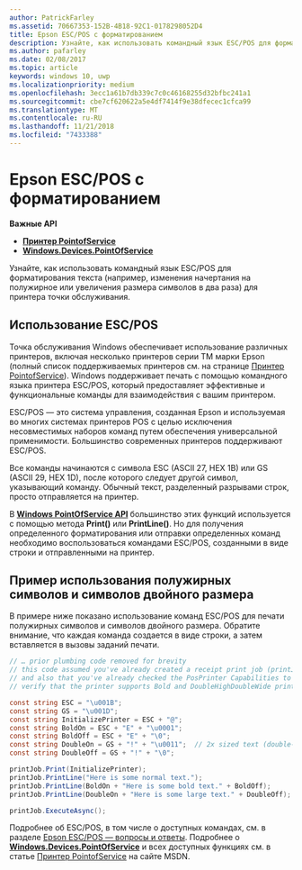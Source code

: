```yaml
---
author: PatrickFarley
ms.assetid: 70667353-152B-4B18-92C1-0178298052D4
title: Epson ESC/POS с форматированием
description: Узнайте, как использовать командный язык ESC/POS для форматирования текста (например, изменения начертания на полужирное или увеличения размера символов в два раза) для принтера точки обслуживания.
ms.author: pafarley
ms.date: 02/08/2017
ms.topic: article
keywords: windows 10, uwp
ms.localizationpriority: medium
ms.openlocfilehash: 3ecc1a61b7db339c7c0c46168255d32bfbc241a1
ms.sourcegitcommit: cbe7cf620622a5e4df7414f9e38dfecec1cfca99
ms.translationtype: MT
ms.contentlocale: ru-RU
ms.lasthandoff: 11/21/2018
ms.locfileid: "7433388"
---
```

# <a name="epson-escpos-with-formatting"></a>Epson ESC/POS с форматированием


**Важные API**

-   [**Принтер PointofService**](https://msdn.microsoft.com/library/windows/apps/Mt426652)
-   [**Windows.Devices.PointOfService**](https://msdn.microsoft.com/library/windows/apps/Dn298071)

Узнайте, как использовать командный язык ESC/POS для форматирования текста (например, изменения начертания на полужирное или увеличения размера символов в два раза) для принтера точки обслуживания.

## <a name="escpos-usage"></a>Использование ESC/POS

Точка обслуживания Windows обеспечивает использование различных принтеров, включая несколько принтеров серии TM марки Epson (полный список поддерживаемых принтеров см. на странице [Принтер PointofService](https://msdn.microsoft.com/library/windows/apps/Mt426652)). Windows поддерживает печать с помощью командного языка принтера ESC/POS, который предоставляет эффективные и функциональные команды для взаимодействия с вашим принтером.

ESC/POS — это система управления, созданная Epson и используемая во многих системах принтеров POS с целью исключения несовместимых наборов команд путем обеспечения универсальной применимости. Большинство современных принтеров поддерживают ESC/POS.

Все команды начинаются с символа ESC (ASCII 27, HEX 1B) или GS (ASCII 29, HEX 1D), после которого следует другой символ, указывающий команду. Обычный текст, разделенный разрывами строк, просто отправляется на принтер.

В [**Windows PointOfService API**](https://msdn.microsoft.com/library/windows/apps/Dn298071) большинство этих функций используется с помощью метода **Print()** или **PrintLine()**. Но для получения определенного форматирования или отправки определенных команд необходимо воспользоваться командами ESC/POS, созданными в виде строки и отправленными на принтер.

## <a name="example-using-bold-and-double-size-characters"></a>Пример использования полужирных символов и символов двойного размера

В примере ниже показано использование команд ESC/POS для печати полужирных символов и символов двойного размера. Обратите внимание, что каждая команда создается в виде строки, а затем вставляется в вызовы заданий печати.

```csharp
// … prior plumbing code removed for brevity
// this code assumed you've already created a receipt print job (printJob)
// and also that you've already checked the PosPrinter Capabilities to
// verify that the printer supports Bold and DoubleHighDoubleWide print modes

const string ESC = "\u001B";
const string GS = "\u001D";
const string InitializePrinter = ESC + "@";
const string BoldOn = ESC + "E" + "\u0001";
const string BoldOff = ESC + "E" + "\0";
const string DoubleOn = GS + "!" + "\u0011";  // 2x sized text (double-high + double-wide)
const string DoubleOff = GS + "!" + "\0";

printJob.Print(InitializePrinter);
printJob.PrintLine("Here is some normal text.");
printJob.PrintLine(BoldOn + "Here is some bold text." + BoldOff);
printJob.PrintLine(DoubleOn + "Here is some large text." + DoubleOff);

printJob.ExecuteAsync();
```

Подробнее об ESC/POS, в том числе о доступных командах, см. в разделе [Epson ESC/POS — вопросы и ответы](http://content.epson.de/fileadmin/content/files/RSD/downloads/escpos.pdf). Подробнее о [**Windows.Devices.PointOfService**](https://msdn.microsoft.com/library/windows/apps/Dn298071) и всех доступных функциях см. в статье [Принтер PointofService](https://msdn.microsoft.com/library/windows/apps/Mt426652) на сайте MSDN.
